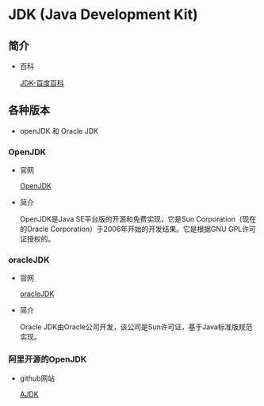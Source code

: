 # JDK (Java Development Kit)

## 简介

- 百科

    [JDK-百度百科](https://baike.baidu.com/item/jdk/1011?fr=aladdin)

## 各种版本

- openJDK 和 Oracle JDK

### OpenJDK

- 官网

    [OpenJDK](http://openjdk.java.net/)

- 简介

    OpenJDK是Java SE平台版的开源和免费实现，它是Sun Corporation（现在的Oracle Corporation）于2006年开始的开发结果。它是根据GNU GPL许可证授权的。

### oracleJDK

- 官网

    [oracleJDK](https://www.oracle.com/technetwork/java/javase/overview/index.html)
- 简介

    Oracle JDK由Oracle公司开发，该公司是Sun许可证，基于Java标准版规范实现。
### 阿里开源的OpenJDK

- github网站

    [AJDK](https://github.com/alibaba/dragonwell8)